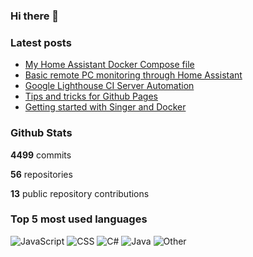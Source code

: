 ### Hi there 👋

### Latest posts
<!-- BLOGPOSTS:START -->
- [My Home Assistant Docker Compose file](https://dkdevelopment.net/my-home-assistant-docker-compose//)
- [Basic remote PC monitoring through Home Assistant](https://dkdevelopment.net/home-assistant-basic-pc-monitoring//)
- [Google Lighthouse CI Server Automation](https://dkdevelopment.net/lighthouse-ci-server-automation//)
- [Tips and tricks for Github Pages](https://dkdevelopment.net/tips-and-tricks-for-github-pages//)
- [Getting started with Singer and Docker](https://dkdevelopment.net/2020/06/14/singer-io-with-docker//)
<!-- BLOGPOSTS:END -->

### Github Stats

**4499** commits

**56** repositories

**13** public repository contributions

### Top 5 most used languages

![JavaScript](https://img.shields.io/static/v1?style=flat-square&label=%E2%A0%80&color=555&labelColor=%23f1e05a&message=JavaScript%EF%B8%B168.6%25)
![CSS](https://img.shields.io/static/v1?style=flat-square&label=%E2%A0%80&color=555&labelColor=%23563d7c&message=CSS%EF%B8%B19.4%25)
![C#](https://img.shields.io/static/v1?style=flat-square&label=%E2%A0%80&color=555&labelColor=%23178600&message=C%23%EF%B8%B18%25)
![Java](https://img.shields.io/static/v1?style=flat-square&label=%E2%A0%80&color=555&labelColor=%23b07219&message=Java%EF%B8%B14.9%25)
![Other](https://img.shields.io/static/v1?style=flat-square&label=%E2%A0%80&color=555&labelColor=%23ededed&message=Other%EF%B8%B18.8%25)
